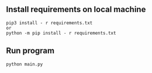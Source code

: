 ## Install requirements on local machine
```
pip3 install - r requirements.txt
or 
python -m pip install - r requirements.txt 
```
## Run program

```
python main.py
```
